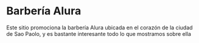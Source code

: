 <h1>Barbería Alura</h1>
<p>Este sitio promociona la barbería Alura ubicada en el corazón de la ciudad de Sao Paolo, y es bastante interesante todo lo que mostramos sobre ella</p>
